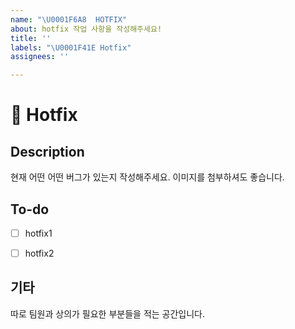 ```yaml
---
name: "\U0001F6A8  HOTFIX"
about: hotfix 작업 사항을 작성해주세요!
title: ''
labels: "\U0001F41E Hotfix"
assignees: ''

---
```


# 🚨  Hotfix
## Description
현재 어떤 어떤 버그가 있는지 작성해주세요. 이미지를 첨부하셔도 좋습니다.

## To-do
- [ ] hotfix1
- [ ] hotfix2


## 기타
따로 팀원과 상의가 필요한 부분들을 적는 공간입니다.
